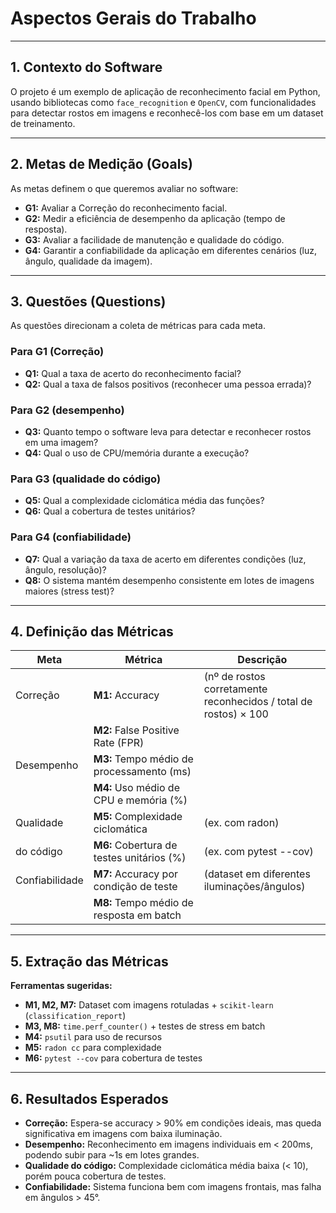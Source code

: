 # Aspectos Gerais do Trabalho

---

## 1. Contexto do Software

O projeto é um exemplo de aplicação de reconhecimento facial em Python, usando bibliotecas como `face_recognition` e `OpenCV`, com funcionalidades para detectar rostos em imagens e reconhecê-los com base em um dataset de treinamento.

---

## 2. Metas de Medição (Goals)

As metas definem o que queremos avaliar no software:

- **G1:** Avaliar a Correção do reconhecimento facial.
- **G2:** Medir a eficiência de desempenho da aplicação (tempo de resposta).
- **G3:** Avaliar a facilidade de manutenção e qualidade do código.
- **G4:** Garantir a confiabilidade da aplicação em diferentes cenários (luz, ângulo, qualidade da imagem).

---

## 3. Questões (Questions)

As questões direcionam a coleta de métricas para cada meta.

### Para G1 (Correção)
- **Q1:** Qual a taxa de acerto do reconhecimento facial?
- **Q2:** Qual a taxa de falsos positivos (reconhecer uma pessoa errada)?

### Para G2 (desempenho)
- **Q3:** Quanto tempo o software leva para detectar e reconhecer rostos em uma imagem?
- **Q4:** Qual o uso de CPU/memória durante a execução?

### Para G3 (qualidade do código)
- **Q5:** Qual a complexidade ciclomática média das funções?
- **Q6:** Qual a cobertura de testes unitários?

### Para G4 (confiabilidade)
- **Q7:** Qual a variação da taxa de acerto em diferentes condições (luz, ângulo, resolução)?
- **Q8:** O sistema mantém desempenho consistente em lotes de imagens maiores (stress test)?

---

## 4. Definição das Métricas

| Meta         | Métrica                                      | Descrição                                              |
|--------------|----------------------------------------------|--------------------------------------------------------|
| Correção    | **M1:** Accuracy                             | (nº de rostos corretamente reconhecidos / total de rostos) × 100 |
|              | **M2:** False Positive Rate (FPR)            |                                                        |
| Desempenho   | **M3:** Tempo médio de processamento (ms)     |                                                        |
|              | **M4:** Uso médio de CPU e memória (%)       |                                                        |
| Qualidade    | **M5:** Complexidade ciclomática             | (ex. com radon)                                        |
| do código    | **M6:** Cobertura de testes unitários (%)     | (ex. com pytest --cov)                                 |
| Confiabilidade| **M7:** Accuracy por condição de teste       | (dataset em diferentes iluminações/ângulos)            |
|              | **M8:** Tempo médio de resposta em batch      |                                                        |

---

## 5. Extração das Métricas

**Ferramentas sugeridas:**
- **M1, M2, M7:** Dataset com imagens rotuladas + `scikit-learn` (`classification_report`)
- **M3, M8:** `time.perf_counter()` + testes de stress em batch
- **M4:** `psutil` para uso de recursos
- **M5:** `radon cc` para complexidade
- **M6:** `pytest --cov` para cobertura de testes

---

## 6. Resultados Esperados

- **Correção:** Espera-se accuracy > 90% em condições ideais, mas queda significativa em imagens com baixa iluminação.
- **Desempenho:** Reconhecimento em imagens individuais em < 200ms, podendo subir para ~1s em lotes grandes.
- **Qualidade do código:** Complexidade ciclomática média baixa (< 10), porém pouca cobertura de testes.
- **Confiabilidade:** Sistema funciona bem com imagens frontais, mas falha em ângulos > 45°.